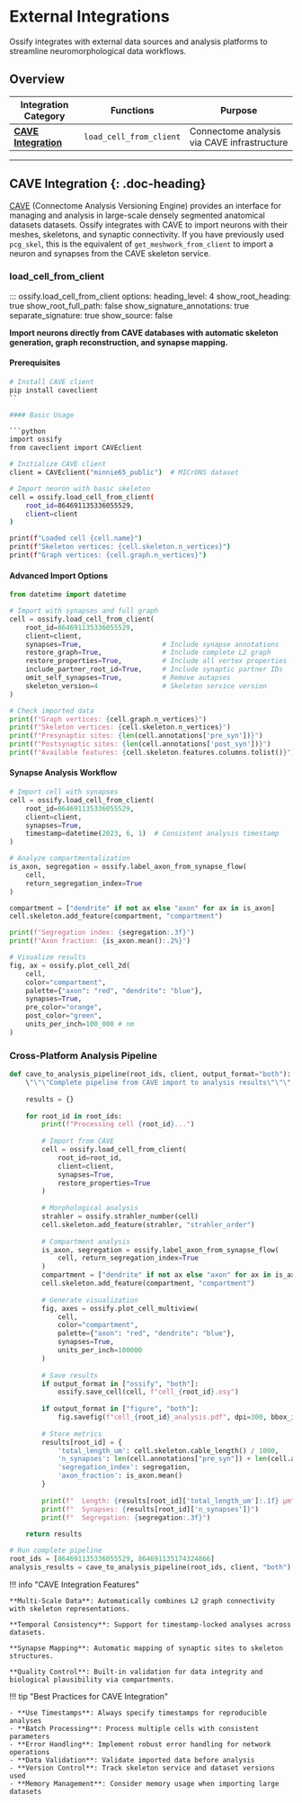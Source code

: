# External Integrations

Ossify integrates with external data sources and analysis platforms to streamline neuromorphological data workflows.

## Overview

| Integration Category | Functions | Purpose |
|---------------------|-----------|---------|
| **[CAVE Integration](#cave-integration)** | `load_cell_from_client` | Connectome analysis via CAVE infrastructure |

---

## CAVE Integration {: .doc-heading}

[CAVE](https://www.caveconnecto.me/) (Connectome Analysis Versioning Engine) provides an interface for managing and analysis in large-scale densely segmented anatomical datasets datasets.
Ossify integrates with CAVE to import neurons with their meshes, skeletons, and synaptic connectivity.
If you have previously used `pcg_skel`, this is the equivalent of `get_meshwork_from_client` to import a neuron and synapses from the CAVE skeleton service.

### load_cell_from_client

::: ossify.load_cell_from_client
    options:
        heading_level: 4
        show_root_heading: true
        show_root_full_path: false
        show_signature_annotations: true
        separate_signature: true
        show_source: false

**Import neurons directly from CAVE databases with automatic skeleton generation, graph reconstruction, and synapse mapping.**

#### Prerequisites

```bash
# Install CAVE client
pip install caveclient
``

#### Basic Usage

```python
import ossify
from caveclient import CAVEclient

# Initialize CAVE client
client = CAVEclient("minnie65_public")  # MICrONS dataset

# Import neuron with basic skeleton
cell = ossify.load_cell_from_client(
    root_id=864691135336055529,
    client=client
)

print(f"Loaded cell {cell.name}")
print(f"Skeleton vertices: {cell.skeleton.n_vertices}")
print(f"Graph vertices: {cell.graph.n_vertices}")
```

#### Advanced Import Options

```python
from datetime import datetime

# Import with synapses and full graph
cell = ossify.load_cell_from_client(
    root_id=864691135336055529,
    client=client,
    synapses=True,                    # Include synapse annotations
    restore_graph=True,               # Include complete L2 graph
    restore_properties=True,          # Include all vertex properties
    include_partner_root_id=True,     # Include synaptic partner IDs
    omit_self_synapses=True,          # Remove autapses
    skeleton_version=4                # Skeleton service version
)

# Check imported data
print(f"Graph vertices: {cell.graph.n_vertices}")
print(f"Skeleton vertices: {cell.skeleton.n_vertices}")
print(f"Presynaptic sites: {len(cell.annotations['pre_syn'])}")
print(f"Postsynaptic sites: {len(cell.annotations['post_syn'])}")
print(f"Available features: {cell.skeleton.features.columns.tolist()}")
```

#### Synapse Analysis Workflow

```python
# Import cell with synapses
cell = ossify.load_cell_from_client(
    root_id=864691135336055529,
    client=client,
    synapses=True,
    timestamp=datetime(2023, 6, 1)  # Consistent analysis timestamp
)

# Analyze compartmentalization
is_axon, segregation = ossify.label_axon_from_synapse_flow(
    cell, 
    return_segregation_index=True
)

compartment = ["dendrite" if not ax else "axon" for ax in is_axon]
cell.skeleton.add_feature(compartment, "compartment")

print(f"Segregation index: {segregation:.3f}")
print(f"Axon fraction: {is_axon.mean():.2%}")

# Visualize results
fig, ax = ossify.plot_cell_2d(
    cell,
    color="compartment",
    palette={"axon": "red", "dendrite": "blue"},
    synapses=True,
    pre_color="orange",
    post_color="green",
    units_per_inch=100_000 # nm
)
```

### **Cross-Platform Analysis Pipeline**

```python
def cave_to_analysis_pipeline(root_ids, client, output_format="both"):
    \"\"\"Complete pipeline from CAVE import to analysis results\"\"\"
    
    results = {}
    
    for root_id in root_ids:
        print(f"Processing cell {root_id}...")
        
        # Import from CAVE
        cell = ossify.load_cell_from_client(
            root_id=root_id,
            client=client, 
            synapses=True,
            restore_properties=True
        )
        
        # Morphological analysis
        strahler = ossify.strahler_number(cell)
        cell.skeleton.add_feature(strahler, "strahler_order")
        
        # Compartment analysis
        is_axon, segregation = ossify.label_axon_from_synapse_flow(
            cell, return_segregation_index=True
        )
        compartment = ["dendrite" if not ax else "axon" for ax in is_axon]
        cell.skeleton.add_feature(compartment, "compartment")
        
        # Generate visualization
        fig, axes = ossify.plot_cell_multiview(
            cell,
            color="compartment",
            palette={"axon": "red", "dendrite": "blue"},
            synapses=True,
            units_per_inch=100000
        )
        
        # Save results
        if output_format in ["ossify", "both"]:
            ossify.save_cell(cell, f"cell_{root_id}.osy")
        
        if output_format in ["figure", "both"]:
            fig.savefig(f"cell_{root_id}_analysis.pdf", dpi=300, bbox_inches='tight')
        
        # Store metrics
        results[root_id] = {
            'total_length_um': cell.skeleton.cable_length() / 1000,
            'n_synapses': len(cell.annotations["pre_syn"]) + len(cell.annotations["post_syn"]),
            'segregation_index': segregation,
            'axon_fraction': is_axon.mean()
        }
        
        print(f"  Length: {results[root_id]['total_length_um']:.1f} μm")
        print(f"  Synapses: {results[root_id]['n_synapses']}")
        print(f"  Segregation: {segregation:.3f}")
    
    return results

# Run complete pipeline
root_ids = [864691135336055529, 864691135174324866]
analysis_results = cave_to_analysis_pipeline(root_ids, client, "both")
```

!!! info "CAVE Integration Features"
    
    **Multi-Scale Data**: Automatically combines L2 graph connectivity with skeleton representations.
    
    **Temporal Consistency**: Support for timestamp-locked analyses across datasets.
    
    **Synapse Mapping**: Automatic mapping of synaptic sites to skeleton structures.
    
    **Quality Control**: Built-in validation for data integrity and biological plausibility via compartments.

!!! tip "Best Practices for CAVE Integration"
    
    - **Use Timestamps**: Always specify timestamps for reproducible analyses
    - **Batch Processing**: Process multiple cells with consistent parameters  
    - **Error Handling**: Implement robust error handling for network operations
    - **Data Validation**: Validate imported data before analysis
    - **Version Control**: Track skeleton service and dataset versions used
    - **Memory Management**: Consider memory usage when importing large datasets